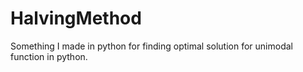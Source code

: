 # HalvingMethod
Something I made in python for finding optimal solution for unimodal function in python.
